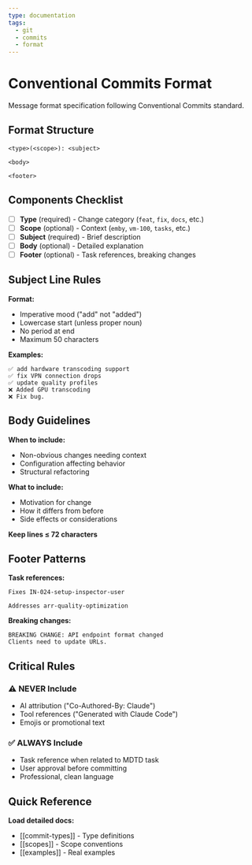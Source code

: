```yaml
---
type: documentation
tags:
  - git
  - commits
  - format
---
```


# Conventional Commits Format

Message format specification following Conventional Commits standard.

## Format Structure

```
<type>(<scope>): <subject>

<body>

<footer>
```

## Components Checklist

- [ ] **Type** (required) - Change category (`feat`, `fix`, `docs`, etc.)
- [ ] **Scope** (optional) - Context (`emby`, `vm-100`, `tasks`, etc.)
- [ ] **Subject** (required) - Brief description
- [ ] **Body** (optional) - Detailed explanation
- [ ] **Footer** (optional) - Task references, breaking changes

## Subject Line Rules

**Format:**
- Imperative mood ("add" not "added")
- Lowercase start (unless proper noun)
- No period at end
- Maximum 50 characters

**Examples:**
```
✅ add hardware transcoding support
✅ fix VPN connection drops
✅ update quality profiles
❌ Added GPU transcoding
❌ Fix bug.
```

## Body Guidelines

**When to include:**
- Non-obvious changes needing context
- Configuration affecting behavior
- Structural refactoring

**What to include:**
- Motivation for change
- How it differs from before
- Side effects or considerations

**Keep lines ≤ 72 characters**

## Footer Patterns

**Task references:**
```
Fixes IN-024-setup-inspector-user
```
```
Addresses arr-quality-optimization
```

**Breaking changes:**
```
BREAKING CHANGE: API endpoint format changed
Clients need to update URLs.
```

## Critical Rules

### ⚠️ NEVER Include
- AI attribution ("Co-Authored-By: Claude")
- Tool references ("Generated with Claude Code")
- Emojis or promotional text

### ✅ ALWAYS Include
- Task reference when related to MDTD task
- User approval before committing
- Professional, clean language

## Quick Reference

**Load detailed docs:**
- [[commit-types]] - Type definitions
- [[scopes]] - Scope conventions
- [[examples]] - Real examples
